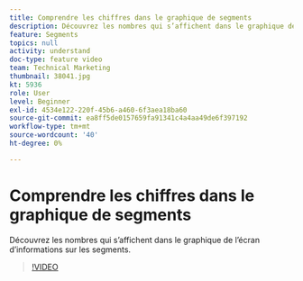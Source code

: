 ```yaml
---
title: Comprendre les chiffres dans le graphique de segments
description: Découvrez les nombres qui s’affichent dans le graphique de l’écran d’informations sur les segments.
feature: Segments
topics: null
activity: understand
doc-type: feature video
team: Technical Marketing
thumbnail: 38041.jpg
kt: 5936
role: User
level: Beginner
exl-id: 4534e122-220f-45b6-a460-6f3aea18ba60
source-git-commit: ea8ff5de0157659fa91341c4a4aa49de6f397192
workflow-type: tm+mt
source-wordcount: '40'
ht-degree: 0%

---
```


# Comprendre les chiffres dans le graphique de segments

Découvrez les nombres qui s’affichent dans le graphique de l’écran d’informations sur les segments.

>[!VIDEO](https://video.tv.adobe.com/v/38041/?quality=12&learn=on)
